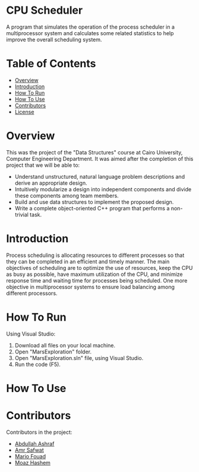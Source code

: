 # CPU Scheduler
A program that simulates the operation of the
process scheduler in a multiprocessor system and calculates some related statistics to
help improve the overall scheduling system.
# Table of Contents
* [Overview](#Overview)
* [Introduction](#Introduction)
* [How To Run](#How_To_Run)
* [How To Use](#How_To_Use)
* [Contributors](#Contributors)
* [License](./LICENSE)
# Overview
This was the project of the "Data Structures" course at Cairo University, Computer Engineering Department. It was aimed after the completion of this project that we will be able to:
* Understand unstructured, natural language problem descriptions and derive an appropriate design.
* Intuitively modularize a design into independent components and divide these components among team members.
* Build and use data structures to implement the proposed design.
* Write a complete object-oriented C++ program that performs a non-trivial task.
# Introduction
Process scheduling is allocating resources to different processes so that they can be
completed in an efficient and timely manner. The main objectives of scheduling are to optimize the
use of resources, keep the CPU as busy as possible, have maximum utilization of the CPU, and
minimize response time and waiting time for processes being scheduled. One more objective in
multiprocessor systems to ensure load balancing among different processors.
# How To Run
Using Visual Studio:
1. Download all files on your local machine.
2. Open "MarsExploration" folder.
3. Open "MarsExploration.sln" file, using Visual Studio.
4. Run the code (F5).
# How To Use
# Contributors
Contributors in the project:
* [Abdullah Ashraf](https://github.com/AbdullahAsh77)
* [Amr Safwat]()
* [Mario Fouad](https://github.com/mariofouad)
* [Moaz Hashem](https://github.com/Pixels57)
